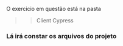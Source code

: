 O exercicio em questão está na pasta
>> Client
>> Cypress

### Lá irá constar os arquivos do projeto
